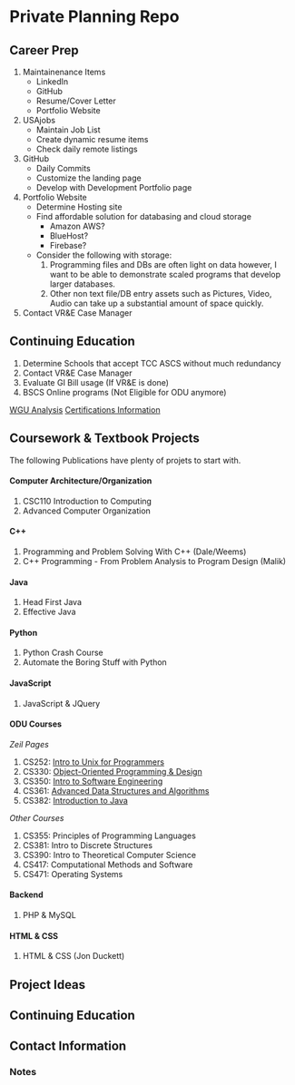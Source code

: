 # Private Planning Repo

## Career Prep

1. Maintainenance Items
    - LinkedIn
    - GitHub
    - Resume/Cover Letter 
    - Portfolio Website
2. USAjobs
    - Maintain Job List
    - Create dynamic resume items
    - Check daily remote listings
3. GitHub
    - Daily Commits
    - Customize the landing page
    - Develop with Development Portfolio page
4. Portfolio Website
    - Determine Hosting site
    - Find affordable solution for databasing and cloud storage
        - Amazon AWS?
        - BlueHost?
        - Firebase?
    - Consider the following with storage:
        1. Programming files and DBs are often light on data however, I want to be able to demonstrate scaled programs that develop larger databases.
        2. Other non text file/DB entry assets such as Pictures, Video, Audio can take up a substantial amount of space quickly.
5. Contact VR&E Case Manager

## Continuing Education

1. Determine Schools that accept TCC ASCS without much redundancy
2. Contact VR&E Case Manager
3. Evaluate GI Bill usage (If VR&E is done)
4. BSCS Online programs (Not Eligible for ODU anymore)

[WGU Analysis](WGU.md)
[Certifications Information](Certifications.md)

## Coursework & Textbook Projects

The following Publications have plenty of projets to start with.

#### Computer Architecture/Organization

1. CSC110 Introduction to Computing
2. Advanced Computer Organization

#### C++

1. Programming and Problem Solving With C++ (Dale/Weems)
2. C++ Programming - From Problem Analysis to Program Design (Malik)

#### Java

1. Head First Java
2. Effective Java 

#### Python

1. Python Crash Course
2. Automate the Boring Stuff with Python

#### JavaScript

1. JavaScript & JQuery

#### ODU Courses

*Zeil Pages*
1. CS252: [Intro to Unix for Programmers](https://www.cs.odu.edu/~zeil/cs252/latest/Directory/outline/index.html)
2. CS330: [Object-Oriented Programming & Design](https://www.cs.odu.edu/~zeil/cs252/latest/Directory/outline/index.html)
3. CS350: [Intro to Software Engineering](https://www.cs.odu.edu/~zeil/cs350/latest/Directory/outline/)
4. CS361: [Advanced Data Structures and Algorithms](https://www.cs.odu.edu/~zeil/cs361/latest/Directory/outline/)
5. CS382: [Introduction to Java](https://www.cs.odu.edu/~zeil/cs382/latest/Directory/outline/index.html)

*Other Courses*
1. CS355: Principles of Programming Languages
2. CS381: Intro to Discrete Structures
3. CS390: Intro to Theoretical Computer Science
4. CS417: Computational Methods and Software
5. CS471: Operating Systems

#### Backend

1. PHP & MySQL <!--- Low Priority --->

#### HTML & CSS

1. HTML & CSS (Jon Duckett) <!--- Low Priority --->


## Project Ideas


## Continuing Education


## Contact Information


### Notes

